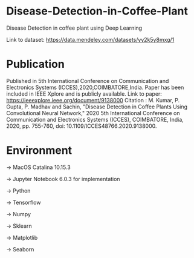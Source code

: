# Disease-Detection-in-Coffee-Plant
Disease Detection in coffee plant using Deep Learning

Link to dataset: https://data.mendeley.com/datasets/yy2k5y8mxg/1

# Publication
Published in 5th International Conference on Communication and Electronics Systems (ICCES),2020,COIMBATORE,India. 
Paper has been included in IEEE Xplore and is publicly available.
Link to paper: https://ieeexplore.ieee.org/document/9138000
Citation     : M. Kumar, P. Gupta, P. Madhav and Sachin, "Disease Detection in Coffee Plants Using Convolutional Neural Network," 2020 5th International Conference                on Communication and Electronics Systems (ICCES), COIMBATORE, India, 2020, pp. 755-760, doi: 10.1109/ICCES48766.2020.9138000.

# Environment

-> MacOS Catalina 10.15.3 

-> Jupyter Notebook 6.0.3 for implementation

-> Python

-> Tensorflow

-> Numpy

-> Sklearn

-> Matplotlib

-> Seaborn
